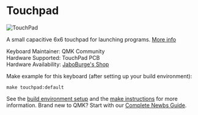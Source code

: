 # Touchpad

![TouchPad](https://static1.squarespace.com/static/561b7180e4b05a82a1747f0b/59d8985903596eb5953e1803/5a43f205e4966b67c55878a2/1521104083905/IMG_2183.jpg?format=2500w)

A small capacitive 6x6 touchpad for launching programs. [More info](https://jacoburge.co.uk/touch-pad/)

Keyboard Maintainer: QMK Community  
Hardware Supported: TouchPad PCB  
Hardware Availability: [JaboBurge's Shop](https://jacoburge.co.uk/shop)

Make example for this keyboard (after setting up your build environment):

    make touchpad:default

See the [build environment setup](https://docs.qmk.fm/#/getting_started_build_tools) and the [make instructions](https://docs.qmk.fm/#/getting_started_make_guide) for more information. Brand new to QMK? Start with our [Complete Newbs Guide](https://docs.qmk.fm/#/newbs).
